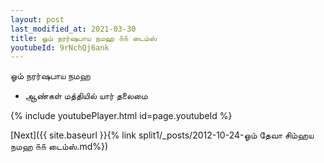 ```yaml
---
layout: post
last_modified_at: 2021-03-30
title: ஓம் நரர்ஷபாய நமஹ ௧௧ டைம்ஸ்
youtubeId: 9rNchQj6ank
---
```

 
 
 ஓம் நரர்ஷபாய நமஹ  
 
 -  ஆண்கள் மத்தியில் யார் தலைமை 
 
  
 
  
 
 
 
 
 
 


{% include youtubePlayer.html id=page.youtubeId %}
 
[Next]({{ site.baseurl }}{% link  split1/_posts/2012-10-24-ஓம் தேவா சிம்ஹய நமஹ ௧௧ டைம்ஸ்.md%})
 
